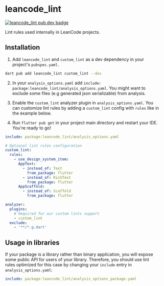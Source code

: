 # leancode_lint

[![leancode_lint pub.dev badge][pub-badge]][pub-badge-link]

Lint rules used internally in LeanCode projects.

## Installation

1. Add `leancode_lint` and `custom_lint` as a dev dependency in your project's `pubspec.yaml`.

```sh
dart pub add leancode_lint custom_lint --dev
```

2. In your `analysis_options.yaml` add `include: package:leancode_lint/analysis_options.yaml`. You might want to exclude some files
(e.g generated json serializable) from analysis.

4. Enable the `custom_lint` analyzer plugin in `analysis_options.yaml`. You can customize lint rules by adding a `custom_lint` config 
with `rules` like in the example below.

5. Run `flutter pub get` in your project main directory and restart your IDE. You're ready to go!
   
```yaml
include: package:leancode_lint/analysis_options.yaml

# Optional lint rules configuration
custom_lint:
  rules:
    - use_design_system_item:
      AppText:
        - instead_of: Text
          from_package: flutter
        - instead_of: RichText
          from_package: flutter
      AppScaffold:
        - instead_of: Scaffold
          from_package: flutter

analyzer:
  plugins:
    # Required for our custom lints support
    - custom_lint
  exclude:
    - '**/*.g.dart'
```

## Usage in libraries

If your package is a library rather than binary application, you will expose some public API for users of your library. Therefore, you should use lint rules optimized for this case by changing your `include` entry in `analysis_options.yaml`:

```yaml
include: package:leancode_lint/analysis_options_package.yaml
```

[pub-badge]: https://img.shields.io/pub/v/leancode_lint
[pub-badge-link]: https://pub.dev/packages/leancode_lint
